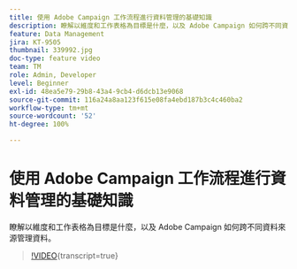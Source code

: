 ```yaml
---
title: 使用 Adobe Campaign 工作流程進行資料管理的基礎知識
description: 瞭解以維度和工作表格為目標是什麼，以及 Adobe Campaign 如何跨不同資料來源管理資料。
feature: Data Management
jira: KT-9505
thumbnail: 339992.jpg
doc-type: feature video
team: TM
role: Admin, Developer
level: Beginner
exl-id: 48ea5e79-29b8-43a4-9cb4-d6dcb13e9068
source-git-commit: 116a24a8aa123f615e08fa4ebd187b3c4c460ba2
workflow-type: tm+mt
source-wordcount: '52'
ht-degree: 100%

---
```


# 使用 Adobe Campaign 工作流程進行資料管理的基礎知識

瞭解以維度和工作表格為目標是什麼，以及 Adobe Campaign 如何跨不同資料來源管理資料。

>[!VIDEO](https://video.tv.adobe.com/v/339992?quality=12&learn=on){transcript=true}
